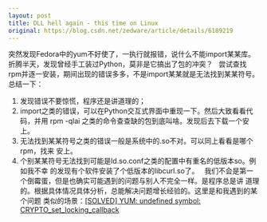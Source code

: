 ```yaml
---
layout: post
title: DLL hell again - this time on Linux
original: https://blog.csdn.net/zedware/article/details/6189219
---
```

突然发现Fedora中的yum不好使了，一执行就报错，说什么不能import某某库。
折腾半天，发现曾经手工装过Python，莫非是它搞出了包的冲突？
 
尝试查找rpm并逐一安装，期间出现的错误多多，不是import某某就是无法找到某某符号。
总结一下：
1. 发现错误不要惊慌，程序还是讲道理的；
2. import之类的错误，可以在Python交互式界面中重现一下。然后大致看看代码，并用
rpm -qlai 之类的命令查查缺的包到底叫啥。发现后去下载一个安上。
3. 无法找到某某符号之类的错误一般是系统中的.so不对。可以同上看看是哪个rpm，找来
安上。
4. 个别某某符号无法找到可能是ld.so.conf之类的配置中有重名的低版本so。例如我不幸
的发现有个软件安装了个低版本的libcurl.so了。
 
我们不会是第一个倒霉蛋，但是也确实可能遇到的问题与别人不完全一样。是程序总是讲
道理的。根据具体情况具体分析，总能解决问题增长经验的。这里是和我遇到的某个问题
类似的场景：[[SOLVED] YUM: undefined symbol: CRYPTO_set_locking_callback](http://www.linuxquestions.org/questions/fedora-35/yum-undefined-symbol-crypto_set_locking_callback-839211/)
